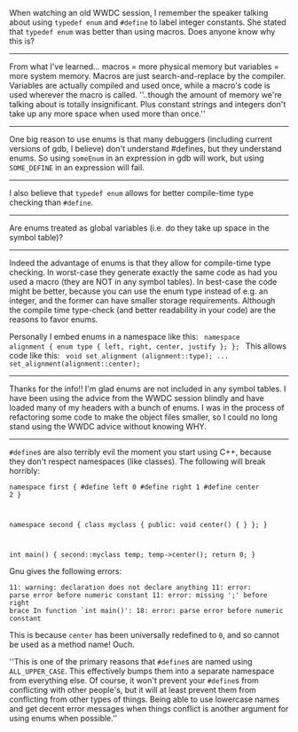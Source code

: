 When watching an old WWDC session, I remember the speaker talking about using <code>typedef enum</code> and <code>#define</code> to label integer constants. She stated that <code>typedef enum</code> was better than using macros. Does anyone know why this is?

----

From what I've learned... macros = more physical memory but variables = more system memory. Macros are just search-and-replace by the compiler. Variables are actually compiled and used once, while a macro's code is used wherever the macro is called. ''..though the amount of memory we're talking about is totally insignificant.  Plus constant strings and integers don't take up any more space when used more than once.''

----

One big reason to use enums is that many debuggers (including current versions of gdb, I believe) don't understand #defines, but they understand enums. So using <code>someEnum</code> in an expression in gdb will work, but using <code>SOME_DEFINE</code> in an expression will fail.

----

I also believe that <code>typedef enum</code> allows for better compile-time type checking than <code>#define</code>.

----

Are enums treated as global variables (i.e. do they take up space in the symbol table)?

----

Indeed the advantage of enums is that they allow for compile-time type checking. In worst-case they generate exactly the same code as had you used a macro (they are NOT in any symbol tables). In best-case the code might be better, because you can use the enum type instead of e.g. an integer, and the former can have smaller storage requirements. Although the compile time type-check (and better readability in your code) are the reasons to favor enums.

Personally I embed enums in a namespace like this:
<code>
namespace alignment {
   enum type { left, right, center, justify };
};
</code>
This allows code like this:
<code>
void set_alignment (alignment::type);
...
set_alignment(alignment::center);
</code>

----

Thanks for the info!! I'm glad enums are not included in any symbol tables. I have been using the advice from the WWDC session blindly and have loaded many of my headers with a bunch of enums. I was in the process of refactoring some code to make the object files smaller, so I could no long stand using the WWDC advice without knowing WHY.

----

<code>#define</code>s are also terribly evil the moment you start using C++, because they don't respect namespaces (like classes). The following will break horribly:

<code>namespace first {
#define left 0
#define right 1
#define center 2
}

namespace second {
  class myclass
    {
  public:
    void center() { }
    };
}

int main()
  {
  second::myclass temp;
  temp->center();
  return 0;
  }
</code>

Gnu gives the following errors:

<code>11: warning: declaration does not declare anything
11: error: parse error before numeric constant
11: error: missing ';' before right brace
In function `int main()':
18: error: parse error before numeric constant
</code>

This is because <code>center</code> has been universally redefined to <code>0</code>, and so cannot be used as a method name! Ouch.

''This is one of the primary reasons that <code>#define</code>s are named using <code>ALL_UPPER_CASE</code>. This effectively bumps them into a separate namespace from everything else. Of course, it won't prevent your <code>#define</code>s from conflicting with other people's, but it will at least prevent them from conflicting from other types of things. Being able to use lowercase names and get decent error messages when things conflict is another argument for using enums when possible.''